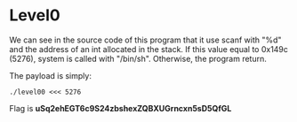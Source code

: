 # Level0
We can see in the source code of this program that it use scanf with "%d" and the address of an int allocated in the stack. If this value equal to 0x149c (5276), system is called with "/bin/sh". Otherwise, the program return.

The payload is simply:
```
./level00 <<< 5276
```
Flag is **uSq2ehEGT6c9S24zbshexZQBXUGrncxn5sD5QfGL**
